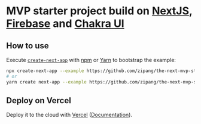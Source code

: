 # MVP starter project build on [NextJS], [Firebase] and [Chakra UI]

## How to use

Execute [`create-next-app`](https://github.com/vercel/next.js/tree/canary/packages/create-next-app) with [npm](https://docs.npmjs.com/cli/init) or [Yarn](https://yarnpkg.com/lang/en/docs/cli/create/) to bootstrap the example:

```bash
npx create-next-app --example https://github.com/zipang/the-next-mvp-starter my-starter-project
# or
yarn create next-app --example https://github.com/zipang/the-next-mvp-starter my-starter-project
```

## Deploy on Vercel

Deploy it to the cloud with [Vercel] ([Documentation](https://nextjs.org/docs/deployment)).

[nextjs]: https://github.com/vercel/next.js
[firebase]: https://firebase.google.com/
[chakra ui]: https://github.com/chakra-ui/chakra-ui
[vercel]: https://vercel.com/solutions/nextjs
